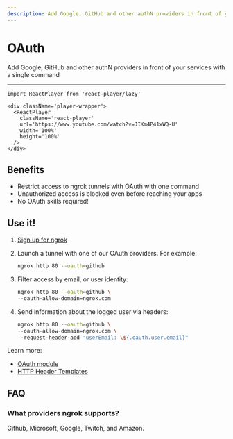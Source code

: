 ```yaml
---
description: Add Google, GitHub and other authN providers in front of your services with a single command
---
```


# OAuth

Add Google, GitHub and other authN providers in front of your services with a single command

---



```mdx-code-block
import ReactPlayer from 'react-player/lazy'

<div className='player-wrapper'>
  <ReactPlayer
    className='react-player'
    url='https://www.youtube.com/watch?v=JIKm4P41xWQ-U'
    width='100%'
    height='100%'
  />
</div>
```


## Benefits

- Restrict access to ngrok tunnels with OAuth with one command
- Unauthorized access is blocked even before reaching your apps
- No OAuth skills required!

## Use it!

1. [Sign up for ngrok](https://ngrok.com/signup)
2. Launch a tunnel with one of our OAuth providers. For example:

    ```bash
    ngrok http 80 --oauth=github
    ```

3. Filter access by email, or user identity:

    ```bash
    ngrok http 80 --oauth=github \
    --oauth-allow-domain=ngrok.com
    ```

3. Send information about the logged user via headers:

    ```bash
    ngrok http 80 --oauth=github \
    --oauth-allow-domain=ngrok.com \
    --request-header-add "userEmail: \${.oauth.user.email}"
    ```


Learn more:

- [OAuth module](cloud-edge/modules/oauth)
- [HTTP Header Templates](http-header-templates#oauth)

## FAQ

### What providers ngrok supports?

Github, Microsoft, Google, Twitch, and Amazon.